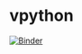# vpython

[![Binder](https://mybinder.org/badge_logo.svg)](https://mybinder.org/v2/gh/adeil83/vpython/master)


